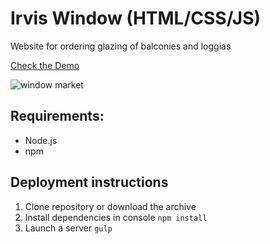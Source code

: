 # Irvis Window (HTML/CSS/JS)
Website for ordering glazing of balconies and loggias

[Check the Demo](https://ilyachernyaevdev.github.io/WindowMarket/)

![window market](https://user-images.githubusercontent.com/62256669/111377951-4f706a00-86b2-11eb-8c0a-f3311c8f3aab.gif)

## Requirements: 
* Node.js 
* npm

## Deployment instructions
1. Clone repository or download the archive
2. Install dependencies in console `npm install`
3. Launch a server `gulp`